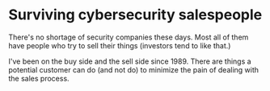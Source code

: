 # Surviving cybersecurity salespeople

There's no shortage of security companies these days. Most all of them have people who try to sell their things (investors tend to like that.) 

I've been on the buy side and the sell side since 1989. There are things a potential customer can do (and not do) to minimize the pain of dealing with the sales process.
